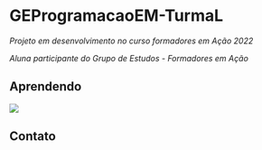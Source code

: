 # GEProgramacaoEM-TurmaL

_Projeto em desenvolvimento no curso formadores em Ação 2022_

_Aluna participante do Grupo de Estudos - Formadores em Ação_


## Aprendendo



![](https://img.shields.io/badge/JavaScript-323330?style=for-the-badge&logo=javascript&logoColor=F7DF1E)

## Contato



